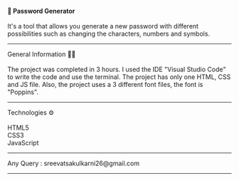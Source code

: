 <b>🔑 Password Generator</b><br><br>
It's a tool that allows you generate a new password with different possibilities such as changing the characters, numbers and symbols.<hr>

General Information 🙋‍♂️<br><br>
The project was completed in 3 hours. I used the IDE "Visual Studio Code" to write the code and use the terminal. The project has only one HTML, CSS and JS file. Also, the project uses a 3 different font files, the font is "Poppins".<hr>

Technologies ⚙️<br><br>
HTML5<br>
CSS3<br>
JavaScript<br>
<hr>
Any Query : sreevatsakulkarni26@gmail.com
<hr>
